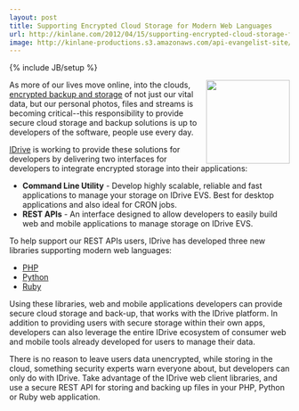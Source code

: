 ```yaml
---
layout: post
title: Supporting Encrypted Cloud Storage for Modern Web Languages
url: http://kinlane.com/2012/04/15/supporting-encrypted-cloud-storage-for-modern-web-languages/
image: http://kinlane-productions.s3.amazonaws.com/api-evangelist-site/blog/idrive-logo.jpg
---
```

{% include JB/setup %}
<p>
     <a href="http://evs.idrive.com/"><img class="c1" src="http://kinlane-productions.s3.amazonaws.com/IDrive/IDrive-EVS.png" alt="" width="150" align="right" /></a>
</p>
<p>
     As more of our lives move online, into the clouds, <a title="encrypted backup and storage" href="http://evs.idrive.com/">encrypted backup and storage</a> of not just our vital data, but our personal photos, files and streams is becoming critical--this responsibility to provide secure cloud storage and backup solutions is up to developers of the software, people use every day.
</p>
<p>
     <a title="IDrive" href="http://www.idrive.com/">IDrive</a> is working to provide these solutions for developers by delivering two interfaces for developers to integrate encrypted storage into their applications:
</p>
<ul class="mainlist">
     <li>
          <strong>Command Line Utility</strong> - Develop highly scalable, reliable and fast applications to manage your storage on IDrive EVS. Best for desktop applications and also ideal for CRON jobs.
     </li>
     <li>
          <strong>REST APIs</strong> - An interface designed to allow developers to easily build web and mobile applications to manage storage on IDrive EVS.
     </li>
</ul>
<p>
     To help support our REST APIs users, IDrive has developed three new libraries supporting modern web languages:
</p>
<ul class="mainlist">
     <li>
          <a href="https://github.com/idrivevangelist/IDrive-Encrypted-File-System--EVS--REST-API-PHP-Library">PHP</a>
     </li>
     <li>
          <a href="https://github.com/idrivevangelist/IDrive-Encrypted-File-System--EVS--REST-API-python-Library">Python</a>
     </li>
     <li>
          <a href="https://github.com/idrivevangelist/IDrive-Encrypted-File-System--EVS--REST-API-ruby-Library">Ruby</a>
     </li>
</ul>
<p>
     Using these libraries, web and mobile applications developers can provide secure cloud storage and back-up, that works with the IDrive platform. In addition to providing users with secure storage within their own apps, developers can also leverage the entire IDrive ecosystem of consumer web and mobile tools already developed for users to manage their data.
</p>
<p>
     There is no reason to leave users data unencrypted, while storing in the cloud, something security experts warn everyone about, but developers can only do with IDrive. Take advantage of the IDrive web client libraries, and use a secure REST API for storing and backing up files in your PHP, Python or Ruby web application.
</p>